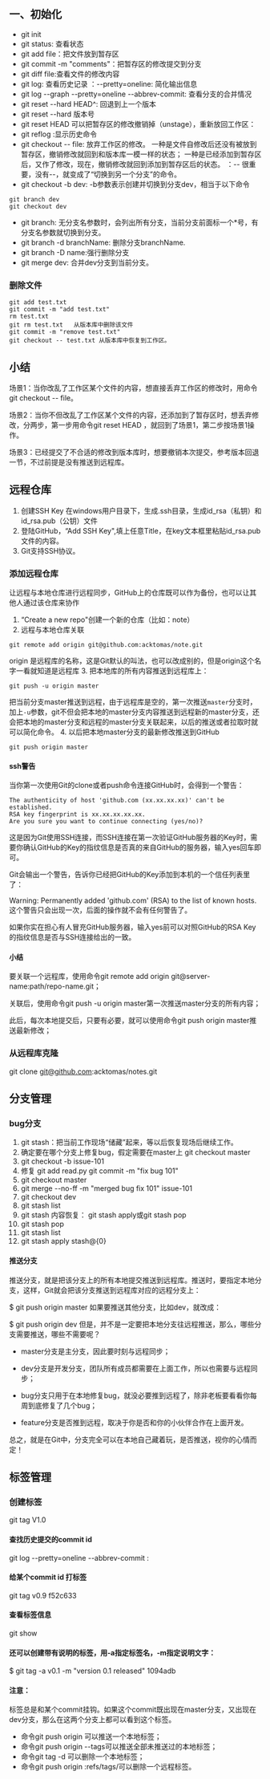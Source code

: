 
## 一、初始化
- git init
- git status: 查看状态
- git add file：把文件放到暂存区
- git commit -m "comments"：把暂存区的修改提交到分支
- git diff file:查看文件的修改内容
- git log: 查看历史记录
：--pretty=oneline: 简化输出信息
- git log --graph --pretty=oneline --abbrev-commit: 查看分支的合并情况
- git reset --hard HEAD^: 回退到上一个版本
- git reset --hard 版本号
- git reset HEAD <file>可以把暂存区的修改撤销掉（unstage），重新放回工作区：
- git reflog :显示历史命令
- git checkout -- file: 放弃工作区的修改。
一种是文件自修改后还没有被放到暂存区，撤销修改就回到和版本库一模一样的状态；
一种是已经添加到暂存区后，又作了修改，现在，撤销修改就回到添加到暂存区后的状态。
：-- 很重要，没有--，就变成了“切换到另一个分支”的命令。
- git checkout -b dev: -b参数表示创建并切换到分支dev，相当于以下命令
```git
git branch dev
git checkout dev
```
- git branch: 无分支名参数时，会列出所有分支，当前分支前面标一个*号，有分支名参数就切换到分支。
- git branch -d branchName: 删除分支branchName.
- git branch -D name:强行删除分支
- git merge dev: 合并dev分支到当前分支。

### 删除文件
    git add test.txt
    git commit -m "add test.txt"
    rm test.txt
    git rm test.txt   从版本库中删除该文件
    git commit -m "remove test.txt"
    git checkout -- test.txt 从版本库中恢复到工作区。
## 小结
场景1：当你改乱了工作区某个文件的内容，想直接丢弃工作区的修改时，用命令git checkout -- file。

场景2：当你不但改乱了工作区某个文件的内容，还添加到了暂存区时，想丢弃修改，分两步，第一步用命令git reset HEAD <file>，就回到了场景1，第二步按场景1操作。

场景3：已经提交了不合适的修改到版本库时，想要撤销本次提交，参考版本回退一节，不过前提是没有推送到远程库。
## 远程仓库
1. 创建SSH Key
在windows用户目录下，生成.ssh目录，生成id_rsa（私钥）和id_rsa.pub（公钥）文件
2. 登陆GitHub，“Add SSH Key",填上任意Title，在key文本框里粘贴id_rsa.pub文件的内容。
3. Git支持SSH协议。
### 添加远程仓库
让远程与本地仓库进行远程同步，GitHub上的仓库既可以作为备份，也可以让其他人通过该仓库来协作
1. “Create a new repo"创建一个新的仓库（比如：note）
2. 远程与本地仓库关联
```git
git remote add origin git@github.com:acktomas/note.git
```
origin 是远程库的名称，这是Git默认的叫法，也可以改成别的，但是origin这个名字一看就知道是远程库
3. 把本地库的所有内容推送到远程库上：
```git
git push -u origin master
```
把当前分支master推送到远程，由于远程库是空的，第一次推送<code>master</code>分支时，加上<code>-u</code>参数，git不但会把本地的master分支内容推送到远程新的master分支，还会把本地的master分支和远程的master分支关联起来，以后的推送或者拉取时就可以简化命令。
4. 以后把本地master分支的最新修改推送到GitHub
```git
git push origin master
```
#### ssh警告
当你第一次使用Git的clone或者push命令连接GitHub时，会得到一个警告：
```
The authenticity of host 'github.com (xx.xx.xx.xx)' can't be established.
RSA key fingerprint is xx.xx.xx.xx.xx.
Are you sure you want to continue connecting (yes/no)?
```
这是因为Git使用SSH连接，而SSH连接在第一次验证GitHub服务器的Key时，需要你确认GitHub的Key的指纹信息是否真的来自GitHub的服务器，输入yes回车即可。

Git会输出一个警告，告诉你已经把GitHub的Key添加到本机的一个信任列表里了：

Warning: Permanently added 'github.com' (RSA) to the list of known hosts.
这个警告只会出现一次，后面的操作就不会有任何警告了。

如果你实在担心有人冒充GitHub服务器，输入yes前可以对照GitHub的RSA Key的指纹信息是否与SSH连接给出的一致。

#### 小结
要关联一个远程库，使用命令git remote add origin git@server-name:path/repo-name.git；

关联后，使用命令git push -u origin master第一次推送master分支的所有内容；

此后，每次本地提交后，只要有必要，就可以使用命令git push origin master推送最新修改；
### 从远程库克隆
git clone git@github.com:acktomas/notes.git
## 分支管理
### bug分支
1. git stash：把当前工作现场“储藏”起来，等以后恢复现场后继续工作。
2. 确定要在哪个分支上修复bug，假定需要在master上
    git checkout master
3. git checkout -b issue-101
4. 修复
git add read.py
git commit -m "fix bug 101"
5. git checkout master
6. git merge --no-ff -m "merged bug fix 101" issue-101
7. git checkout dev
8. git stash list
9. git stash 内容恢复： git stash apply或git stash pop
10. git stash pop
11. git stash list
12. git stash apply stash@{0}
#### 推送分支
推送分支，就是把该分支上的所有本地提交推送到远程库。推送时，要指定本地分支，这样，Git就会把该分支推送到远程库对应的远程分支上：

$ git push origin master
如果要推送其他分支，比如dev，就改成：

$ git push origin dev
但是，并不是一定要把本地分支往远程推送，那么，哪些分支需要推送，哪些不需要呢？

- master分支是主分支，因此要时刻与远程同步；

- dev分支是开发分支，团队所有成员都需要在上面工作，所以也需要与远程同步；

- bug分支只用于在本地修复bug，就没必要推到远程了，除非老板要看看你每周到底修复了几个bug；

- feature分支是否推到远程，取决于你是否和你的小伙伴合作在上面开发。

总之，就是在Git中，分支完全可以在本地自己藏着玩，是否推送，视你的心情而定！
## 标签管理
### 创建标签
git tag V1.0
#### 查找历史提交的commit id
git log --pretty=oneline --abbrev-commit  :
#### 给某个commit id 打标签
git tag v0.9 f52c633
#### 查看标签信息
git show <tagname>
#### 还可以创建带有说明的标签，用-a指定标签名，-m指定说明文字：
$ git tag -a v0.1 -m "version 0.1 released" 1094adb
####  注意：
标签总是和某个commit挂钩。如果这个commit既出现在master分支，又出现在dev分支，那么在这两个分支上都可以看到这个标签。
- 命令git push origin <tagname>可以推送一个本地标签；
- 命令git push origin --tags可以推送全部未推送过的本地标签；
- 命令git tag -d <tagname>可以删除一个本地标签；
- 命令git push origin :refs/tags/<tagname>可以删除一个远程标签。